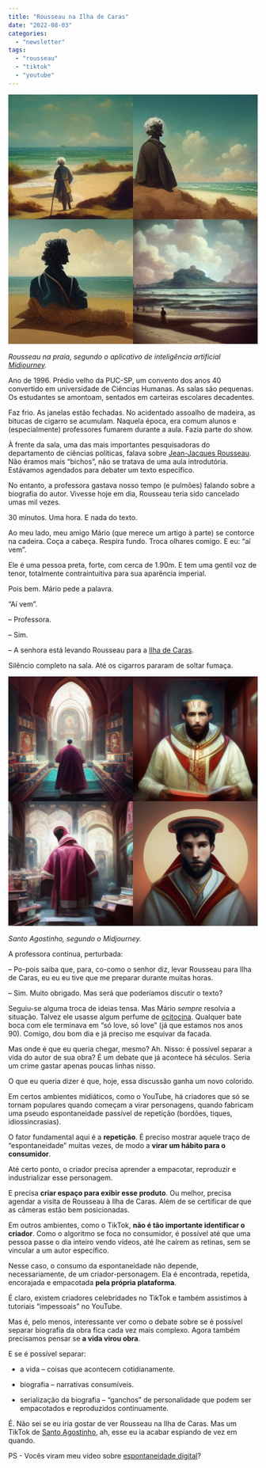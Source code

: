 ```yaml
---
title: "Rousseau na Ilha de Caras"
date: "2022-08-03"
categories: 
  - "newsletter"
tags: 
  - "rousseau"
  - "tiktok"
  - "youtube"
---
```


![rousseau_at_the_beach.jpg](images/621ca7b6-c05c-460f-9b8c-666de1e6920a.jpg)

_Rousseau na praia, segundo o aplicativo de inteligência artificial [Midjourney](https://www.midjourney.com)._

Ano de 1996. Prédio velho da PUC-SP, um convento dos anos 40 convertido em universidade de Ciências Humanas. As salas são pequenas. Os estudantes se amontoam, sentados em carteiras escolares decadentes.

Faz frio. As janelas estão fechadas. No acidentado assoalho de madeira, as bitucas de cigarro se acumulam. Naquela época, era comum alunos e (especialmente) professores fumarem durante a aula. Fazia parte do show.

À frente da sala, uma das mais importantes pesquisadoras do departamento de ciências políticas, falava sobre [Jean-Jacques Rousseau](https://pt.wikipedia.org/wiki/Jean-Jacques_Rousseau). Não éramos mais “bichos”, não se tratava de uma aula introdutória. Estávamos agendados para debater um texto específico.

No entanto, a professora gastava nosso tempo (e pulmões) falando sobre a biografia do autor. Vivesse hoje em dia, Rousseau teria sido cancelado umas mil vezes.

30 minutos. Uma hora. E nada do texto.

Ao meu lado, meu amigo Mário (que merece um artigo à parte) se contorce na cadeira. Coça a cabeça. Respira fundo. Troca olhares comigo. E eu: “aí vem”.

Ele é uma pessoa preta, forte, com cerca de 1.90m. E tem uma gentil voz de tenor, totalmente contraintuitiva para sua aparência imperial.

Pois bem. Mário pede a palavra.

“Aí vem”.

– Professora.

– Sim.

– A senhora está levando Rousseau para a [Ilha de Caras](https://caras.uol.com.br/canal/ilha-de-caras).

Silêncio completo na sala. Até os cigarros pararam de soltar fumaça.

![augustinho.png](images/84f50f1c-fc68-443d-942b-ee48e7e788e9.png)

_Santo Agostinho, segundo o Midjourney._

A professora continua, perturbada:

– Po-pois saiba que, para, co-como o senhor diz, levar Rousseau para Ilha de Caras, eu eu eu tive que me preparar durante muitas horas.

– Sim. Muito obrigado. Mas será que poderíamos discutir o texto?

Seguiu-se alguma troca de ideias tensa. Mas Mário _sempre_ resolvia a situação. Talvez ele usasse algum perfume de [ocitocina](https://pt.wikipedia.org/wiki/Ocitocina). Qualquer bate boca com ele terminava em “só love, só love” (já que estamos nos anos 90). Comigo, dou bom dia e já preciso me esquivar da facada.

Mas onde é que eu queria chegar, mesmo? Ah. Nisso: é possível separar a vida do autor de sua obra? É um debate que já acontece há séculos. Seria um crime gastar apenas poucas linhas nisso.

O que eu queria dizer é que, hoje, essa discussão ganha um novo colorido.

Em certos ambientes midiáticos, como o YouTube, há criadores que só se tornam populares quando começam a virar personagens, quando fabricam uma pseudo espontaneidade passível de repetição (bordões, tiques, idiossincrasias).

O fator fundamental aqui é a **repetição**. É preciso mostrar aquele traço de “espontaneidade” muitas vezes, de modo a **virar um hábito para o consumidor**.

Até certo ponto, o criador precisa aprender a empacotar, reproduzir e industrializar esse personagem.

E precisa **criar espaço para exibir esse produto**. Ou melhor, precisa agendar a visita de Rousseau à Ilha de Caras. Além de se certificar de que as câmeras estão bem posicionadas.

Em outros ambientes, como o TikTok, **não é tão importante identificar o criador**. Como o algoritmo se foca no consumidor, é possível até que uma pessoa passe o dia inteiro vendo vídeos, até lhe caírem as retinas, sem se vincular a um autor específico.

Nesse caso, o consumo da espontaneidade não depende, necessariamente, de um criador-personagem. Ela é encontrada, repetida, encorajada e empacotada **pela própria plataforma**.

É claro, existem criadores celebridades no TikTok e também assistimos à tutoriais “impessoais” no YouTube.

Mas é, pelo menos, interessante ver como o debate sobre se é possível separar biografia da obra fica cada vez mais complexo. Agora também precisamos pensar se **a vida virou obra**.

E se é possível separar:

- a vida – coisas que acontecem cotidianamente.
    
- biografia – narrativas consumíveis.
    
- serialização da biografia – “ganchos” de personalidade que podem ser empacotados e reproduzidos continuamente.
    

É. Não sei se eu iria gostar de ver Rousseau na Ilha de Caras. Mas um TikTok de [Santo Agostinho](https://pt.wikipedia.org/wiki/Agostinho_de_Hipona), ah, esse eu ia acabar espiando de vez em quando.

PS - Vocês viram meu vídeo sobre [espontaneidade digital](https://youtu.be/unK76xZk67o)?
